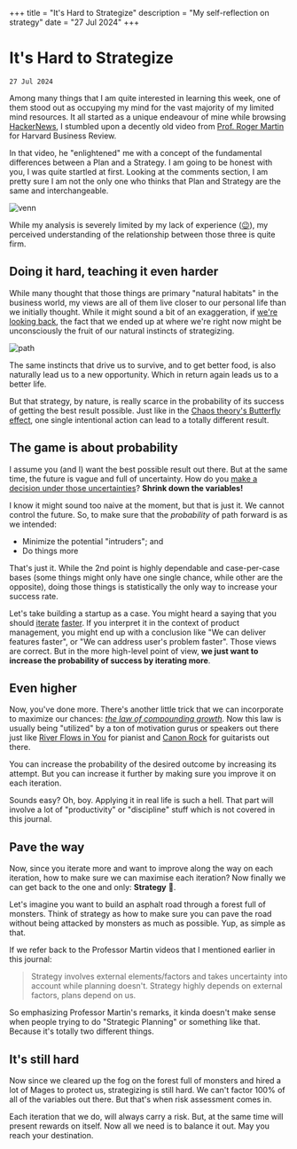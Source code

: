 +++
title = "It's Hard to Strategize"
description = "My self-reflection on strategy"
date = "27 Jul 2024"
+++

# It's Hard to Strategize
`27 Jul 2024`

Among many things that I am quite interested in learning this week, one of them stood out as occupying my mind for the vast majority of my limited mind resources. It all started as a unique endeavour of mine while browsing [HackerNews](https://news.ycombinator.com), I stumbled upon a decently old video from [Prof. Roger Martin](https://www.youtube.com/watch?v=iuYlGRnC7J8) for Harvard Business Review.

In that video, he "enlightened" me with a concept of the fundamental differences between a Plan and a Strategy. I am going to be honest with you, I was quite startled at first. Looking at the comments section, I am pretty sure I am not the only one who thinks that Plan and Strategy are the same and interchangeable.

![venn](https://i.imgur.com/MEOeMEJ.png)

While my analysis is severely limited by my lack of experience ([😉](https://www.youtube.com/watch?v=4nGKbRNSnsg)), my perceived understanding of the relationship between those three is quite firm.

## Doing it hard, teaching it even harder

While many thought that those things are primary "natural habitats" in the business world, my views are all of them live closer to our personal life than we initially thought. While it might sound a bit of an exaggeration, if [we're looking back](https://x.com/garrytan/status/1813746710709191067), the fact that we ended up at where we're right now might be unconsciously the fruit of our natural instincts of strategizing.

![path](https://pbs.twimg.com/media/GSu5BTKa0AEQyfS?format=jpg&name=large)

The same instincts that drive us to survive, and to get better food, is also naturally lead us to a new opportunity. Which in return again leads us to a better life.

But that strategy, by nature, is really scarce in the probability of its success of getting the best result possible. Just like in the [Chaos theory's Butterfly effect](https://en.wikipedia.org/wiki/Butterfly_effect), one single intentional action can lead to a totally different result.

## The game is about probability

I assume you (and I) want the best possible result out there. But at the same time, the future is vague and full of uncertainty. How do you [make a decision under those uncertainties](https://youtu.be/SVmEXdGqO-s?t=38)? **Shrink down the variables!**

I know it might sound too naive at the moment, but that is just it. We cannot control the future. So, to make sure that the _probability_ of path forward is as we intended:

- Minimize the potential "intruders"; and
- Do things more

That's just it. While the 2nd point is highly dependable and case-per-case bases (some things might only have one single chance, while other are the opposite), doing those things is statistically the only way to increase your success rate.

Let's take building a startup as a case. You might heard a saying that you should [iterate](https://www.youtube.com/watch?v=1onGGnpll70) [faster](https://www.ycombinator.com/library/4D-yc-s-essential-startup-advice). If you interpret it in the context of product management, you might end up with a conclusion like "We can deliver features faster", or "We can address user's problem faster". Those views are correct. But in the more high-level point of view, **we just want to increase the probability of success by iterating more**.

## Even higher

Now, you've done more. There's another little trick that we can incorporate to maximize our chances: [_the law of compounding growth_](https://www.investopedia.com/terms/c/cagr.asp). Now this law is usually being "utilized" by a ton of motivation gurus or speakers out there just like [River Flows in You](https://www.youtube.com/watch?v=fiBvOKmuWKg) for pianist and [Canon Rock](https://www.youtube.com/watch?v=l1dPqxiB8aI) for guitarists out there.

You can increase the probability of the desired outcome by increasing its attempt. But you can increase it further by making sure you improve it on each iteration.

Sounds easy? Oh, boy. Applying it in real life is such a hell. That part will involve a lot of "productivity" or "discipline" stuff which is not covered in this journal.

## Pave the way

Now, since you iterate more and want to improve along the way on each iteration, how to make sure we can maximise each iteration? Now finally we can get back to the one and only: **Strategy** 🤩.

Let's imagine you want to build an asphalt road through a forest full of monsters. Think of strategy as how to make sure you can pave the road without being attacked by monsters as much as possible. Yup, as simple as that.

If we refer back to the Professor Martin videos that I mentioned earlier in this journal:

> Strategy involves external elements/factors and takes uncertainty into account while planning doesn't.
> Strategy highly depends on external factors, plans depend on us.

So emphasizing Professor Martin's remarks, it kinda doesn't make sense when people trying to do "Strategic Planning" or something like that. Because it's totally two different things.

## It's still hard

Now since we cleared up the fog on the forest full of monsters and hired a lot of Mages to protect us, strategizing is still hard. We can't factor 100% of all of the variables out there. But that's when risk assessment comes in.

Each iteration that we do, will always carry a risk. But, at the same time will present rewards on itself. Now all we need is to balance it out. May you reach your destination.
